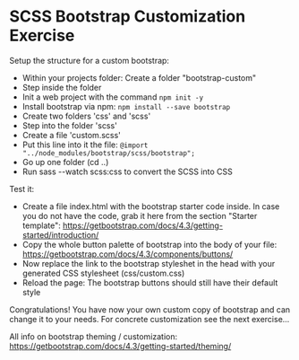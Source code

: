 # SCSS Bootstrap Customization Exercise

Setup the structure for a custom bootstrap:

- Within your projects folder: Create a folder "bootstrap-custom"
- Step inside the folder
- Init a web project with the command `npm init -y`
- Install bootstrap via npm: `npm install --save bootstrap`
- Create two folders 'css' and 'scss'
- Step into the folder 'scss'
- Create a file 'custom.scss'
- Put this line into it the file: `@import "../node_modules/bootstrap/scss/bootstrap";`
- Go up one folder (cd ..)
- Run sass --watch scss:css to convert the SCSS into CSS

Test it:

- Create a file index.html with the bootstrap starter code inside. In case you do not have the code, grab it here from the section "Starter template": https://getbootstrap.com/docs/4.3/getting-started/introduction/
- Copy the whole button palette of bootstrap into the body of your file: <https://getbootstrap.com/docs/4.3/components/buttons/>
- Now replace the link to the bootstrap styleshet in the head with your generated CSS stylesheet (css/custom.css)
- Reload the page: The bootstrap buttons should still have their default style

Congratulations! You have now your own custom copy of bootstrap and can change it to your needs. For concrete customization see the next exercise...

All info on bootstrap theming / customization:
<https://getbootstrap.com/docs/4.3/getting-started/theming/>
